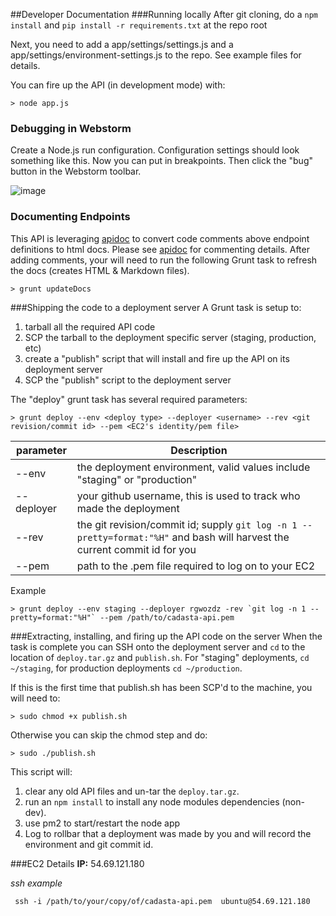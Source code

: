 ##Developer Documentation
###Running locally
 After git cloning, do a `npm install` and ```pip install -r requirements.txt``` at the repo root
  
 Next, you need to add a app/settings/settings.js and a app/settings/environment-settings.js to the repo.  See example files for details. 
 
 You can fire up the API (in development mode) with:

    > node app.js

### Debugging in Webstorm
Create a Node.js run configuration. Configuration settings should look something like this. Now you can put in breakpoints.  Then click the "bug" button in the Webstorm toolbar.

![image](https://media.taiga.io/attachments/9/0/c/f/c016ef1a7871b34fae073ad2081a195e548bf1920646c9832bfe052cf54e/webstorm-api-debug-config.png)




### Documenting Endpoints
This API is leveraging [apidoc](http://apidocjs.com/) to convert code comments above endpoint definitions to html docs. Please see [apidoc](http://apidocjs.com/) for commenting details. After adding comments, your will need to run the following Grunt task to refresh the docs (creates HTML & Markdown files).

    > grunt updateDocs



###Shipping the code to a deployment server
A Grunt task is setup to:
1) tarball all the required API code
2) SCP the tarball to the deployment specific server (staging, production, etc)
3) create a "publish" script that will install and fire up the API on its deployment server
4) SCP the "publish" script to the deployment server

The "deploy" grunt task has several required parameters:

    > grunt deploy --env <deploy type> --deployer <username> --rev <git revision/commit id> --pem <EC2's identity/pem file>


| parameter  | Description  |
|---|---|
| --env  | the deployment environment, valid values include "staging" or "production"   |
| --deployer  | your github username, this is used to track who made the deployment  |
|--rev   | the git revision/commit id; supply `git log -n 1 --pretty=format:"%H"` and bash will harvest the current commit id for you  |
| --pem | path to the .pem file required to log on to your EC2  |

Example

    > grunt deploy --env staging --deployer rgwozdz -rev `git log -n 1 --pretty=format:"%H"` --pem /path/to/cadasta-api.pem

###Extracting, installing, and firing up the API code on the server
When the task is complete you can SSH onto the deployment server and `cd` to the location of `deploy.tar.gz` and
`publish.sh`. For "staging" deployments, `cd ~/staging`, for production deployments `cd ~/production`.

If this is the first time that publish.sh has been SCP'd to the machine, you will need to:

    > sudo chmod +x publish.sh

Otherwise you can skip the chmod step and do:

    > sudo ./publish.sh

This script will:

1) clear any old API files and un-tar the `deploy.tar.gz`.
2) run an `npm install` to install any node modules dependencies (non-dev).
3) use pm2 to start/restart the node app
4) Log to rollbar that a deployment was made by you and will record the environment and git commit id.


###EC2 Details
**IP:**
54.69.121.180



*ssh example*

     ssh -i /path/to/your/copy/of/cadasta-api.pem  ubuntu@54.69.121.180

